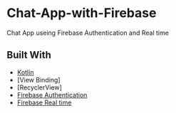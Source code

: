 # Chat-App-with-Firebase
Chat App useing Firebase Authentication and Real time 


## Built With
* [Kotlin](https://kotlinlang.org)
* [View Binding]
* [RecyclerView]
* [Firebase Authentication](https://firebase.google.com/)
* [Firebase Real time](https://firebase.google.com/)
